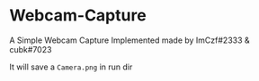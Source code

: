 # Webcam-Capture
A Simple Webcam Capture Implemented made by ImCzf#2333 &amp; cubk#7023

It will save a ``Camera.png`` in run dir
